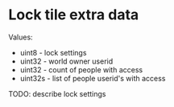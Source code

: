 # Lock tile extra data

Values:
- uint8 - lock settings
- uint32 - world owner userid
- uint32 - count of people with access
- uint32s - list of people userid's with access

TODO: describe lock settings
